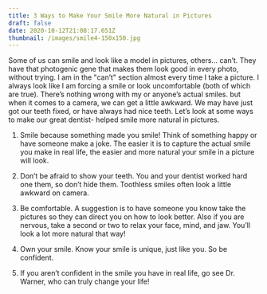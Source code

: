```yaml
---
title: 3 Ways to Make Your Smile More Natural in Pictures
draft: false
date: 2020-10-12T21:08:17.651Z
thumbnail: /images/smile4-150x150.jpg
---
```



Some of us can smile and look like a model in pictures, others… can’t. They have that photogenic gene that makes them look good in every photo, without trying. I am in the "can’t" section almost every time I take a picture. I always look like I am forcing a smile or look uncomfortable (both of which are true). There’s nothing wrong with my or anyone’s actual smiles. but when it comes to a camera, we can get a little awkward. We may have just got our teeth fixed, or have always had nice teeth. Let’s look at some ways to make our great dentist- helped smile more natural in pictures. 



1. Smile because something made you smile! Think of something happy or have someone make a joke. The easier it is to capture the actual smile you make in real life, the easier and more natural your smile in a picture will look. 


2. Don’t be afraid to show your teeth. You and your dentist worked hard one them, so don’t hide them. Toothless smiles often look a little awkward on camera.


3. Be comfortable. A suggestion is to have someone you know take the pictures so they can direct you on how to look better.  Also if you are nervous, take a second or two to relax your face, mind, and jaw. You’ll look a lot more natural that way!


4. Own your smile. Know your smile is unique, just like you. So be confident. 


5. If you aren’t confident in the smile you have in real life, go see Dr. Warner, who can truly change your life!